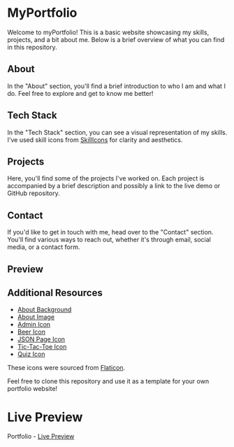 
# MyPortfolio

Welcome to myPortfolio! This is a basic website showcasing my skills, projects, and a bit about me. Below is a brief overview of what you can find in this repository.

## About

In the "About" section, you'll find a brief introduction to who I am and what I do. Feel free to explore and get to know me better!

## Tech Stack

In the "Tech Stack" section, you can see a visual representation of my skills. I've used skill icons from [SkillIcons](https://skillicons.dev/) for clarity and aesthetics.

## Projects

Here, you'll find some of the projects I've worked on. Each project is accompanied by a brief description and possibly a link to the live demo or GitHub repository.

## Contact

If you'd like to get in touch with me, head over to the "Contact" section. You'll find various ways to reach out, whether it's through email, social media, or a contact form.

## Preview



## Additional Resources
- [About Background](https://www.freepik.com/free-vector/stream-binary-code-design_16397477.htm#fromView=search&page=1&position=4&uuid=6fc27b39-6138-424d-8502-155d4353aed3)
- [About Image](https://www.freepik.com/free-vector/desktop-smartphone-app-development_10276838.htm#fromView=search&page=1&position=1&uuid=b033b383-ce47-4aeb-a754-8ce2aac386c5)
- [Admin Icon]( https://www.flaticon.com/free-icon/admin_1548723?term=admin+dashboard&page=1&position=1&origin=search&related_id=1548723)
- [Beer Icon]( https://www.flaticon.com/free-icon/beer_1847224?term=craft+beer&page=1&position=2&origin=search&related_id=1847224)
- [JSON Page Icon](https://www.flaticon.com/free-icon/bracket-curly_12822452?term=json&page=1&position=8&origin=search&related_id=12822452)
- [Tic-Tac-Toe Icon]( https://www.flaticon.com/free-icon/tic-tac-toe_2076261?term=tic+tac+toe&page=1&position=2&origin=search&related_id=2076261)
- [Quiz Icon]([quiz.png](https://www.flaticon.com/free-icon/quiz_2641457?term=quiz&page=1&position=1&origin=search&related_id=2641457))

These icons were sourced from [Flaticon](https://www.flaticon.com/).

Feel free to clone this repository and use it as a template for your own portfolio website!


# Live Preview 

Portfolio  - [Live Preview](https://mirkoterzic.github.io/MyPortfolio/)
